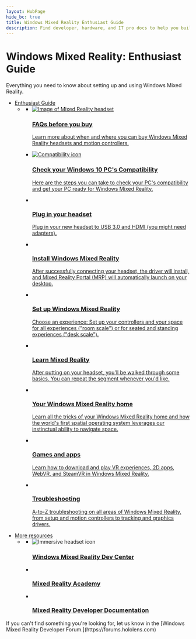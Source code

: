 ```yaml
---
layout: HubPage
hide_bc: true
title: Windows Mixed Reality Enthusiast Guide
description: Find developer, hardware, and IT pro docs to help you build and maintain your Windows solution.
---
```


<div id="main" class="v2">
    <div class="container">
        <h1>Windows Mixed Reality: Enthusiast Guide</h1>
        <p>Everything you need to know about setting up and using Windows Mixed Reality.</p>
        <ul class="pivots">
            <li>
                <a href="#enthusiast">Enthusiast Guide</a>
                <ul id="enthusiast">
                    <li>
                        <a href="#enthusiast-all"></a>
                        <ul id="enthusiast-all" class="cardsC">
                            <li>
                                <a href="before-you-buy-faqs.md">
                                    <div class="cardSize">
                                        <div class="cardPadding">
                                            <div class="card">
                                                <div>
                                                    <div class="cardImage"> 
                                                        <img src="images/BeforeYouBegin-tile.jpg" alt="Image of Mixed Reality headset" />
                                                    </div>
                                                </div>
                                                <div class="cardText">
                                                    <h3>FAQs before you buy</h3>
                                                    <p>Learn more about when and where you can buy Windows Mixed Reality headsets and motion controllers.</p>
                                                </div>
                                            </div>
                                        </div>
                                    </div>
                                </a>
                            </li>
                            <li>
                                <a href="check-your-compatibility.md">
                                    <div class="cardSize">
                                        <div class="cardPadding">
                                            <div class="card">
                                                <div>
                                                    <div class="cardImage"> 
                                                        <img src="images/CheckCompatibility.jpg" alt="Compatibility icon"/>
                                                    </div>
                                                </div>
                                                <div class="cardText">
                                                    <h3>Check your Windows 10 PC's Compatibility</h3>
                                                    <p>Here are the steps you can take to check your PC's compatibility and get your PC ready for Windows Mixed Reality.</p>
                                                </div>
                                            </div>
                                        </div>
                                    </div>
                                </a>
                            </li>
                            <li>
                                <a href="plug-in-your-headset.md">
                                    <div class="cardSize">
                                        <div class="cardPadding">
                                            <div class="card">
                                                <div>
                                                    <div class="cardImage"> 
                                                        <img src="images/Plug-in-your-headset-tile.jpg" alt="" />
                                                    </div>
                                                </div>
                                                <div class="cardText">
                                                    <h3>Plug in your headset</h3>
                                                    <p>Plug in your new headset to USB 3.0 and HDMI (you might need adapters).</p>
                                                </div>
                                            </div>
                                        </div>
                                    </div>
                                </a>
                            </li>
                            <li>
                                <a href="install-windows-mixed-reality.md">
                                    <div class="cardSize">
                                        <div class="cardPadding">
                                            <div class="card">
                                                <div>
                                                    <div class="cardImage"> 
                                                        <img src="images/InstallMR-tile.jpg" alt="" />
                                                    </div>
                                                </div>
                                                <div class="cardText">
                                                    <h3>Install Windows Mixed Reality</h3>
                                                    <p>After successfully connecting your headset, the driver will install, and Mixed Reality Portal (MRP) will automatically launch on your desktop.</p>
                                                </div>
                                            </div>
                                        </div>
                                    </div>
                                </a>
                            </li>
                            <li>
                                <a href="set-up-windows-mixed-reality.md">
                                    <div class="cardSize">
                                        <div class="cardPadding">
                                            <div class="card">
                                                <div>
                                                    <div class="cardImage"> 
                                                        <img src="images/Setup-boundary-tile.jpg" alt="" />
                                                    </div>
                                                </div>
                                                <div class="cardText">
                                                    <h3>Set up Windows Mixed Reality</h3>
                                                    <p>Choose an experience: Set up your controllers and your space for all experiences ("room scale") or for seated and standing experiences ("desk scale").</p>
                                                </div>
                                            </div>
                                        </div>
                                    </div>
                                </a>
                            </li>
                            <li>
                                <a href="learn-mixed-reality.md">
                                    <div class="cardSize">
                                        <div class="cardPadding">
                                            <div class="card">
                                                <div>
                                                    <div class="cardImage"> 
                                                        <img src="images/LearnMixedReality_OOBE.jpg" alt="" />
                                                    </div>
                                                </div>
                                                <div class="cardText">
                                                    <h3>Learn Mixed Reality</h3>
                                                    <p>After putting on your headset, you'll be walked through some basics. You can repeat the segment whenever you'd like.</p>
                                                </div>
                                            </div>
                                        </div>
                                    </div>
                                </a>
                            </li>
                            <li>
                                <a href="your-mixed-reality-home.md">
                                    <div class="cardSize">
                                        <div class="cardPadding">
                                            <div class="card">
                                                <div>
                                                    <div class="cardImage"> 
                                                        <img src="images/The-Cliff-House-tile.jpg" alt="" />
                                                    </div>
                                                </div>
                                                <div class="cardText">
                                                    <h3>Your Windows Mixed Reality home</h3>
                                                    <p>Learn all the tricks of your Windows Mixed Reality home and how the world's first spatial operating system leverages our instinctual ability to navigate space.</p>
                                                </div>
                                            </div>
                                        </div>
                                    </div>
                                </a>
                            </li>
                            <li>
                                <a href="using-games-and-apps-in-windows-mixed-reality.md">
                                    <div class="cardSize">
                                        <div class="cardPadding">
                                            <div class="card">
                                                <div>
                                                    <div class="cardImage"> 
                                                        <img src="images/Apps.jpg" alt="" />
                                                    </div>
                                                </div>
                                                <div class="cardText">
                                                    <h3>Games and apps</h3>
                                                    <p>Learn how to download and play VR experiences, 2D apps, WebVR, and SteamVR in Windows Mixed Reality.</p>
                                                </div>
                                            </div>
                                        </div>
                                    </div>
                                </a>
                            </li>
                            <li>
                                <a href="troubleshooting-windows-mixed-reality.md">
                                    <div class="cardSize">
                                        <div class="cardPadding">
                                            <div class="card">
                                                <div>
                                                    <div class="cardImage bgdAccent1"> 
                                                        <img src="images/Troubleshoot.jpg" alt="" />
                                                    </div>
                                                </div>
                                                <div class="cardText">
                                                    <h3>Troubleshooting</h3>
                                                    <p>A-to-Z troubleshooting on all areas of Windows Mixed Reality, from setup and motion controllers to tracking and graphics drivers.</p>
                                                </div>
                                            </div>
                                        </div>
                                    </div>
                                </a>
                            </li>
                        </ul>
                    </li>
                </ul>
            </li>
            <li>
                <a href="#more">More resources</a>
                <ul id="more">
                    <li>
                        <a href="#more-all"></a>
                        <ul id="more-all" class="cardsFTitle">
                            <li>
                                <div class="cardSize">
                                    <div class="cardPadding">
                                        <div class="card">
                                            <div class="cardImageOuter">
                                                <div class="cardImage">
                                                    <img src="/en-us/media/hubs/windows/win_developer-5.svg" alt="Immersive headset icon"/>
                                                </div>
                                            </div>
                                            <div class="cardText">
                                                <h3><a href="//developer.microsoft.com/windows/mixed-reality">Windows Mixed Reality Dev Center</a></h3>
                                            </div>
                                        </div>
                                    </div>
                                </div>
                            </li>
                            <li>
                                <div class="cardSize">
                                    <div class="cardPadding">
                                        <div class="card">
                                            <div class="cardImageOuter">
                                                <div class="cardImage">
                                                    <img src="/media/common/i_video.svg" alt=""/>
                                                </div>
                                            </div>
                                            <div class="cardText">
                                                <h3><a href="//developer.microsoft.com/en-us/windows/mixed-reality/academy">Mixed Reality Academy</a></h3>
                                            </div>
                                        </div>
                                    </div>
                                </div>
                            </li>
                            <li>
                                <div class="cardSize">
                                    <div class="cardPadding">
                                        <div class="card">
                                            <div class="cardImageOuter">
                                                <div class="cardImage">
                                                    <img src="/media/common/i_benefits.svg" alt="" />
                                                </div>
                                            </div>
                                            <div class="cardText">
                                                <h3><a href="index.md">Mixed Reality Developer Documentation</a></h3>
                                            </div>
                                        </div>
                                    </div>
                                </div>
                            </li>
                        </ul>
                    </li>
                </ul>
            </li>
        </ul>
        <p>If you can't find something you're looking for, let us know in the [Windows Mixed Reality Developer Forum.](https://forums.hololens.com)</p>
    </div>
</div>
